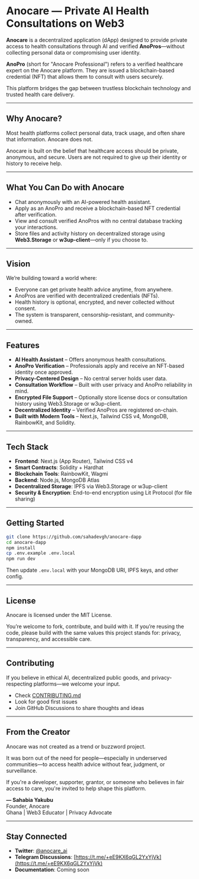 # Anocare — Private AI Health Consultations on Web3

**Anocare** is a decentralized application (dApp) designed to provide private access to health consultations through AI and verified **AnoPros**—without collecting personal data or compromising user identity.

**AnoPro** (short for "Anocare Professional") refers to a verified healthcare expert on the Anocare platform. They are issued a blockchain-based credential (NFT) that allows them to consult with users securely.

This platform bridges the gap between trustless blockchain technology and trusted health care delivery.

---

## Why Anocare?

Most health platforms collect personal data, track usage, and often share that information. Anocare does not.

Anocare is built on the belief that healthcare access should be private, anonymous, and secure. Users are not required to give up their identity or history to receive help.

---

## What You Can Do with Anocare

- Chat anonymously with an AI-powered health assistant.
- Apply as an AnoPro and receive a blockchain-based NFT credential after verification.
- View and consult verified AnoPros with no central database tracking your interactions.
- Store files and activity history on decentralized storage using **Web3.Storage** or **w3up-client**—only if you choose to.

---

## Vision

We’re building toward a world where:

- Everyone can get private health advice anytime, from anywhere.
- AnoPros are verified with decentralized credentials (NFTs).
- Health history is optional, encrypted, and never collected without consent.
- The system is transparent, censorship-resistant, and community-owned.

---

## Features

- **AI Health Assistant** – Offers anonymous health consultations.
- **AnoPro Verification** – Professionals apply and receive an NFT-based identity once approved.
- **Privacy-Centered Design** – No central server holds user data.
- **Consultation Workflow** – Built with user privacy and AnoPro reliability in mind.
- **Encrypted File Support** – Optionally store license docs or consultation history using Web3.Storage or w3up-client.
- **Decentralized Identity** – Verified AnoPros are registered on-chain.
- **Built with Modern Tools** – Next.js, Tailwind CSS v4, MongoDB, RainbowKit, and Solidity.

---

## Tech Stack

- **Frontend**: Next.js (App Router), Tailwind CSS v4
- **Smart Contracts**: Solidity + Hardhat
- **Blockchain Tools**: RainbowKit, Wagmi
- **Backend**: Node.js, MongoDB Atlas
- **Decentralized Storage**: IPFS via Web3.Storage or w3up-client
- **Security & Encryption**: End-to-end encryption using Lit Protocol (for file sharing)

---

## Getting Started

```bash
git clone https://github.com/sahadevgh/anocare-dapp
cd anocare-dapp
npm install
cp .env.example .env.local
npm run dev
```

Then update `.env.local` with your MongoDB URI, IPFS keys, and other config.

---

## License

Anocare is licensed under the MIT License.

You’re welcome to fork, contribute, and build with it. If you’re reusing the code, please build with the same values this project stands for: privacy, transparency, and accessible care.

---

## Contributing

If you believe in ethical AI, decentralized public goods, and privacy-respecting platforms—we welcome your input.

- Check [CONTRIBUTING.md](CONTRIBUTING.md)
- Look for good first issues
- Join GitHub Discussions to share thoughts and ideas

---

## From the Creator

Anocare was not created as a trend or buzzword project.

It was born out of the need for people—especially in underserved communities—to access health advice without fear, judgment, or surveillance.

If you're a developer, supporter, grantor, or someone who believes in fair access to care, you're invited to help shape this platform.

**— Sahabia Yakubu**  
Founder, Anocare  
Ghana | Web3 Educator | Privacy Advocate

---

## Stay Connected

- **Twitter**: [@anocare_ai](https://twitter.com/anocare_ai)  
- **Telegram Discussions**: [https://t.me/+eE9KX6qGL2YxYjVk](https://t.me/+eE9KX6qGL2YxYjVk)  
- **Documentation**: Coming soon
